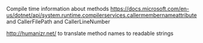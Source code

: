 
Compile time information about methods
https://docs.microsoft.com/en-us/dotnet/api/system.runtime.compilerservices.callermembernameattribute
and CallerFilePath and CallerLineNumber

http://humanizr.net/ to translate method names to readable strings

